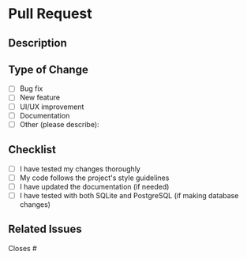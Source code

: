 # Pull Request

## Description
<!-- Describe your changes in detail -->

## Type of Change
- [ ] Bug fix
- [ ] New feature
- [ ] UI/UX improvement
- [ ] Documentation
- [ ] Other (please describe):

## Checklist
- [ ] I have tested my changes thoroughly
- [ ] My code follows the project's style guidelines
- [ ] I have updated the documentation (if needed)
- [ ] I have tested with both SQLite and PostgreSQL (if making database changes)

## Related Issues
<!-- Link any related issues using #issue-number -->
Closes # 
